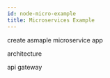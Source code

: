 ```yaml
---
id: node-micro-example
title: Microservices Example 
---
```


create asmaple microservice app

architecture 

api gateway 
